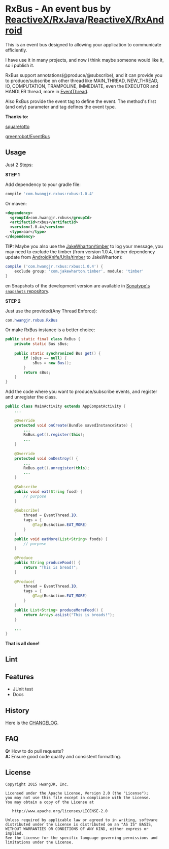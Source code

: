RxBus - An event bus by [ReactiveX/RxJava](https://github.com/ReactiveX/RxJava)/[ReactiveX/RxAndroid](https://github.com/ReactiveX/RxAndroid)
=============================
This is an event bus designed to allowing your application to communicate efficiently.

I have use it in many projects, and now i think maybe someone would like it, so i publish it.

RxBus support annotations(@produce/@subscribe), and it can provide you to produce/subscribe on other thread 
like MAIN_THREAD, NEW_THREAD, IO, COMPUTATION, TRAMPOLINE, IMMEDIATE, even the EXECUTOR and HANDLER thread,
more in [EventThread](rxbus/src/main/java/com/hwangjr/rxbus/thread/EventThread.java).

Also RxBus provide the event tag to define the event. The method's first (and only) parameter and tag defines the event type.

**Thanks to:**

[square/otto](https://github.com/square/otto)

[greenrobot/EventBus](https://github.com/greenrobot/EventBus)

Usage
--------

Just 2 Steps:

**STEP 1**

Add dependency to your gradle file:
```groovy
compile 'com.hwangjr.rxbus:rxbus:1.0.4'
```
Or maven:
``` xml
<dependency>
  <groupId>com.hwangjr.rxbus</groupId>
  <artifactId>rxbus</artifactId>
  <version>1.0.4</version>
  <type>aar</type>
</dependency>
```

**TIP:** Maybe you also use the [JakeWharton/timber](https://github.com/JakeWharton/timber) to log your message, you may need to exclude the timber (from version 1.0.4, timber dependency update from [AndroidKnife/Utils/timber](https://github.com/AndroidKnife/Utils/tree/master/timber) to JakeWharton):
``` groovy
compile ('com.hwangjr.rxbus:rxbus:1.0.4') {
    exclude group: 'com.jakewharton.timber', module: 'timber'
}
```
en
Snapshots of the development version are available in [Sonatype's `snapshots` repository](https://oss.sonatype.org/content/repositories/snapshots/).

**STEP 2**

Just use the provided(Any Thread Enforce):
``` java
com.hwangjr.rxbus.RxBus
```
Or make RxBus instance is a better choice:
``` java
public static final class RxBus {
    private static Bus sBus;
    
    public static synchronized Bus get() {
        if (sBus == null) {
            sBus = new Bus();
        }
        return sBus;
    }
}
```

Add the code where you want to produce/subscribe events, and register and unregister the class.
``` java
public class MainActivity extends AppCompatActivity {
    ...
    
    @Override
    protected void onCreate(Bundle savedInstanceState) {
        ...
        RxBus.get().register(this);
        ...
    }
    
    @Override
    protected void onDestroy() {
        ...
        RxBus.get().unregister(this);
        ...
    }
        
    @Subscribe
    public void eat(String food) {
        // purpose
    }
        
    @Subscribe(
        thread = EventThread.IO,
        tags = {
            @Tag(BusAction.EAT_MORE)
        }
    )
    public void eatMore(List<String> foods) {
        // purpose
    }
    
    @Produce
    public String produceFood() {
        return "This is bread!";
    }
    
    @Produce(
        thread = EventThread.IO,
        tags = {
            @Tag(BusAction.EAT_MORE)
        }
    )
    public List<String> produceMoreFood() {
        return Arrays.asList("This is breads!");
    }
    
    ...
}
```

**That is all done!**

Lint
--------

Features
--------
* JUnit test
* Docs

History
--------
Here is the [CHANGELOG](CHANGELOG.md).

FAQ
--------
**Q:** How to do pull requests?<br/>
**A:** Ensure good code quality and consistent formatting.

License
--------

    Copyright 2015 HwangJR, Inc.

    Licensed under the Apache License, Version 2.0 (the "License");
    you may not use this file except in compliance with the License.
    You may obtain a copy of the License at

       http://www.apache.org/licenses/LICENSE-2.0

    Unless required by applicable law or agreed to in writing, software
    distributed under the License is distributed on an "AS IS" BASIS,
    WITHOUT WARRANTIES OR CONDITIONS OF ANY KIND, either express or implied.
    See the License for the specific language governing permissions and
    limitations under the License.
